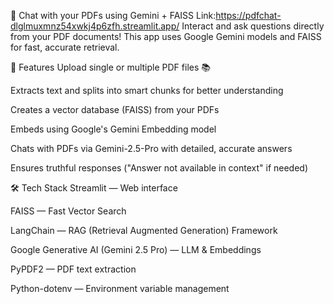 📄 Chat with your PDFs using Gemini + FAISS
Link:https://pdfchat-dlglmuxmnz54xwkj4p6zfh.streamlit.app/
Interact and ask questions directly from your PDF documents!
This app uses Google Gemini models and FAISS for fast, accurate retrieval.

🚀 Features
Upload single or multiple PDF files 📚

Extracts text and splits into smart chunks for better understanding

Creates a vector database (FAISS) from your PDFs

Embeds using Google's Gemini Embedding model

Chats with PDFs via Gemini-2.5-Pro with detailed, accurate answers

Ensures truthful responses ("Answer not available in context" if needed)

🛠️ Tech Stack
Streamlit — Web interface

FAISS — Fast Vector Search

LangChain — RAG (Retrieval Augmented Generation) Framework

Google Generative AI (Gemini 2.5 Pro) — LLM & Embeddings

PyPDF2 — PDF text extraction

Python-dotenv — Environment variable management
